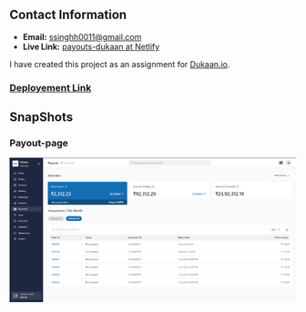 ## Contact Information

- **Email:** ssinghh0011@gmail.com
- **Live Link:** [payouts-dukaan at Netlify](https://main--inspiring-pithivier-0f4619.netlify.app)

I have created this project as an assignment for [Dukaan.io](https://dukaan.io/).

### [Deployement Link](https://main--inspiring-pithivier-0f4619.netlify.app)


## SnapShots

### Payout-page

![Screenshot (1500)](https://github.com/Shivamsinghbarman/Dukaan-Payouts/blob/main/public/dash_og.png)

